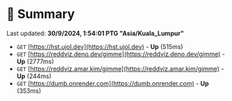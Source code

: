 # 📖 Summary
Last updated: **30/9/2024, 1:54:01 PTG "Asia/Kuala_Lumpur"**

- `GET` [https://hst.ujol.dev](https://hst.ujol.dev) - **Up** (515ms)
- `GET` [https://reddviz.deno.dev/gimme](https://reddviz.deno.dev/gimme) - **Up** (2777ms)
- `GET` [https://reddviz.amar.kim/gimme](https://reddviz.amar.kim/gimme) - **Up** (244ms)
- `GET` [https://dumb.onrender.com](https://dumb.onrender.com) - **Up** (353ms)
